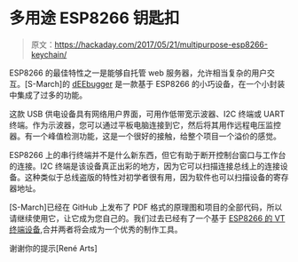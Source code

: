 # 多用途 ESP8266 钥匙扣

> 原文：<https://hackaday.com/2017/05/21/multipurpose-esp8266-keychain/>

ESP8266 的最佳特性之一是能够自托管 web 服务器，允许相当复杂的用户交互。[S-March]的 [dEEbugger](https://github.com/S-March/dEEbugger_PUBLIC) 是一款基于 ESP8266 的小巧设备，在一个小封装中集成了过多的功能。

这款 USB 供电设备具有网络用户界面，可用作低带宽示波器、I2C 终端或 UART 终端。作为示波器，您可以通过平板电脑连接到它，然后将其用作远程电压监控器。有一个峰值检测功能，这是一个很好的接触，给整个项目一个溢价的感觉。

ESP8266 上的串行终端并不是什么新东西，但它有助于断开控制台窗口与工作台的连接。I2C 终端是该设备真正出彩的地方，因为它可以扫描连接总线上的连接设备。这种类似于总线盗版的特性对初学者很有用，因为软件也可以扫描设备的寄存器地址。

[S-March]已经在 GitHub 上发布了 PDF 格式的原理图和项目的全部代码，所以请继续使用它，让它成为您自己的。我们过去已经有了一个基于 [ESP8266 的 VT 终端设备](https://hackaday.com/2017/05/15/wireless-terminal-over-esp8266/),合并两者将会成为一个优秀的制作工具。

谢谢你的提示[René Arts]